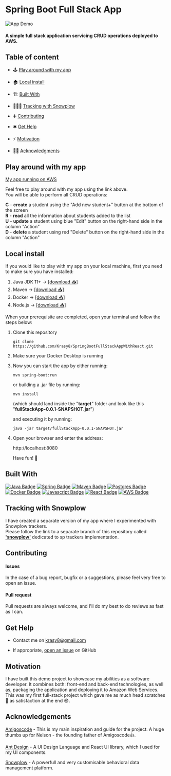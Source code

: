 # Spring Boot Full Stack App

![App Demo](https://j.gifs.com/vlnwZL.gif)

#### A simple full stack application servicing CRUD operations deployed to AWS.

## Table of content

- 🕹 [Play around with my app](#play-around-with-my-app)

- 🏠 [Local install](#local-install)

- 🏗 [Built With](#built-with)  

- 🕵🏻‍♂️ [Tracking with Snowplow](#tracking-with-snowplow)

- ➕ [Contributing](#contributing)

- 🛎 [Get Help](#get-help) 

- ⚡️ [Motivation](#motivation)

- 🙏🏻 [Acknowledgments](#acknowledgements)

## Play around with my app

[My app running on AWS](http://springbootwithreactapp-env.eba-zc8bgb6a.eu-west-2.elasticbeanstalk.com)

Feel free to play around with my app using the link above.  
You will be able to perform all CRUD operations:

**C** - **create** a student using the "Add new student+" button at the bottom of the screen  
**R** - **read** all the information about students added to the list  
**U** - **update** a student using blue "Edit" button on the right-hand side in the column "Action"  
**D** - **delete** a student using red "Delete" button on the right-hand side in the column "Action"  

## Local install  

If you would like to play with my app on your local machine, first you need to make sure you have installed:  

1. Java JDK 11+  -> [[download 📥]](https://www.oracle.com/uk/java/technologies/javase-jdk11-downloads.html)  
2. Maven  -> [[download 📥]](https://maven.apache.org/download.cgi)
3. Docker  -> [[download 📥]](https://www.docker.com/get-started)  
4. Node.js  -> [[download 📥]](https://nodejs.org/en/)
  
  
When your prerequisite are completed, open your terminal and follow the steps below:

1. Clone this repository  

   `git clone https://github.com/Krasy8/SpringBootFullStackAppWithReact.git`  

2. Make sure your Docker Desktop is running  
     
3. Now you can start the app by either running:  
   
   `mvn spring-boot:run`  
   
   or building a .jar file by running:
   
   `mvn install`  
   
   (which should land inside the "**target**" folder and look like this "**fullStackApp-0.0.1-SNAPSHOT.jar**")  
   
   and executing it by running:   
   
   `java -jar target/fullStackApp-0.0.1-SNAPSHOT.jar`  

4. Open your browser and enter the address:  
  
    http://localhost:8080
   
   Have fun! 🥳  
   

## Built With
 [![Java Badge](https://img.shields.io/badge/-Java-007396?style=for-the-badge&labelColor=white&logo=java&logoColor=007396)](https://www.java.com/en/) [![Spring Badge](https://img.shields.io/badge/-Spring-6DB33F?style=for-the-badge&labelColor=white&logo=spring&logoColor=6DB33F)](https://spring.io) [![Maven Badge](https://img.shields.io/badge/-Maven-C71A36?style=for-the-badge&labelColor=white&logo=Apache-Maven&logoColor=C71A36)](https://maven.apache.org) [![Postgres Badge](https://img.shields.io/badge/-Postgres-336791?style=for-the-badge&labelColor=white&logo=postgresql&logoColor=336791)](https://www.postgresql.org) [![Docker Badge](https://img.shields.io/badge/-Docker-2496ED?style=for-the-badge&labelColor=white&logo=docker&logoColor=2496ED)](https://www.docker.com) [![Javascript Badge](https://img.shields.io/badge/-Javascript-F7DF1E?style=for-the-badge&labelColor=black&logo=javascript&logoColor=F7DF1E)](https://www.javascript.com) [![React Badge](https://img.shields.io/badge/-React-61DAFB?style=for-the-badge&labelColor=black&logo=react&logoColor=61DAFB)](https://reactjs.org) [![AWS Badge](https://img.shields.io/badge/-Amazon_Web_Services-232F3E?style=for-the-badge&labelColor=FF9900&logo=Amazon-AWS&logoColor=232F3E)](https://aws.amazon.com)  
 
 
## Tracking with Snowplow  
  
I have created a separate version of my app where I experimented with Snowplow trackers.  
Please follow the link to a separate branch of this repository called [**'snowplow'**](https://github.com/Krasy8/SpringBootFullStackAppWithReact/tree/snowplow) dedicated to sp trackers implementation.

## Contributing

#### Issues

In the case of a bug report, bugfix or a suggestions, please feel very free to open an issue.

#### Pull request

Pull requests are always welcome, and I'll do my best to do reviews as fast as I can.

## Get Help

- Contact me on krasy8@gmail.com

- If appropriate, [open an issue](https://github.com/Krasy8/SpringBootFullStackAppWithReact/issues) on GitHub

## Motivation

I have built this demo project to showcase my abilities as a software developer. It combines both: front-end and back-end technologies, as well as, packaging the application and deploying it to Amazon Web Services. This was my first full-stack project which gave me as much head scratches 😤 as satisfaction at the end 😎.

## Acknowledgements

[Amigoscode](https://amigoscode.com/p/full-stack-spring-boot-react) - This is my main inspiration and guide for the project. 
A huge thumbs up for Nelson - the founding father of Amigoscode👍.

[Ant Design](https://ant.design) - A UI Design Language and React UI library, which I used for my UI components.  
  
[Snowplow](https://snowplowanalytics.com) - A powerfull and very customisable behavioral data management platform. 
